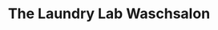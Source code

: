 ---
title: "The Laundry Lab Waschsalon"
url: /magdeburg/the-laundry-lab-waschsalon/
shop: Wäscherei
---